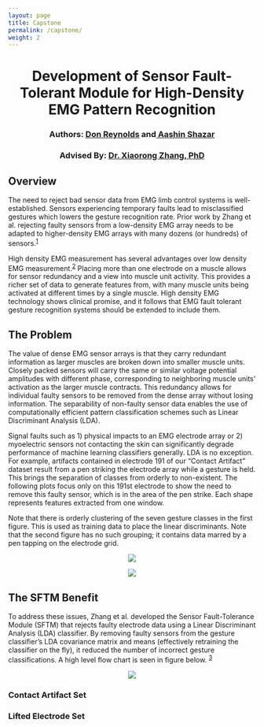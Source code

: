 ```yaml
---
layout: page
title: Capstone
permalink: /capstone/
weight: 2
---
```


# <center>**Development of Sensor Fault-Tolerant Module for High-Density EMG Pattern Recognition**</center>
### <center>Authors: [Don Reynolds](https://www.linkedin.com/in/donvision/ "Don Reynolds") and[ Aashin Shazar](https://www.linkedin.com/in/aashinshazar/ " Aashin Shazar")</center>
### <center>Advised By: [Dr. Xiaorong Zhang, PhD](http://www.sfsu-icelab.org/people/ "Dr. Xiaorong Zhang, PhD")</center>

## Overview
The need to reject bad sensor data from EMG limb control systems is well-established. Sensors experiencing temporary faults lead to misclassified gestures which lowers the gesture recognition rate. Prior work by Zhang et al. rejecting faulty sensors from a low-density EMG array needs to be adapted to higher-density EMG arrays with many dozens (or hundreds) of sensors.<sup>[1](#https://pubmed.ncbi.nlm.nih.gov/25888946/)</sup> 

High density EMG measurement has several advantages over low density EMG measurement.<sup>[2](#www.ncbi.nlm.nih.gov/pubmed/17085302)</sup> Placing more than one electrode on a muscle allows for sensor redundancy and a view into muscle unit activity. This provides a richer set of data to generate features from, with many muscle units being activated at different times by a single muscle. High density EMG technology shows clinical promise, and it follows that EMG fault tolerant gesture recognition systems should be extended to include them.

## The Problem
The value of dense EMG sensor arrays is that they carry redundant information as larger muscles are broken down into smaller muscle units. Closely packed sensors will carry the same or similar voltage potential amplitudes with different phase, corresponding to neighboring muscle units’ activation as the larger muscle contracts. This redundancy allows for individual faulty sensors to be removed from the dense array without losing information. The separability of non-faulty sensor data enables the use of computationally efficient pattern classification schemes such as Linear Discriminant Analysis (LDA).

Signal faults such as 1) physical impacts to an EMG electrode array or 2) myoelectric sensors not contacting the skin can significantly degrade performance of machine learning classifiers generally. LDA is no exception. For example,  artifacts contained in electrode 191 of our “Contact Artifact” dataset result from a pen striking the electrode array while a gesture is held. This brings the separation of classes from orderly to non-existent. The following plots focus only on this 191st electrode to show the need to remove this faulty sensor, which is in the area of the pen strike. Each shape represents features extracted from one window.

Note that there is orderly clustering of the seven gesture classes in the first figure. This is used as training data to place the linear discriminants. Note that the second figure has no such grouping; it contains data marred by a pen tapping on the electrode grid.

<p align="center">
  <img src="http:ashazar.me/assets/t1.jpg" />
</p>
<p align="center">
  <img src="http:ashazar.me/assets/t2.jpg" />
</p>

## The SFTM Benefit

To address these issues, Zhang et al. developed the Sensor Fault-Tolerance Module (SFTM) that rejects faulty electrode data using a Linear Discriminant Analysis (LDA) classifier. By removing faulty sensors from the gesture classifier’s LDA covariance matrix and means (effectively retraining the classifier on the fly), it  reduced the number of incorrect gesture classifications. A high level  flow chart is seen in figure below. <sup>[3](#https://pubmed.ncbi.nlm.nih.gov/25888946/)</sup>

<p align="center">
  <img src="http:ashazar.me/assets/SFTM.jpg" />
</p>

### Contact Artifact Set

### Lifted Electrode Set